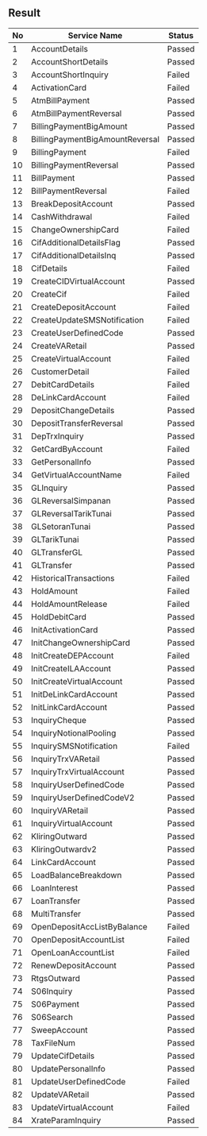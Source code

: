 ## Result

| No | Service Name | Status |
| -- | ------------ | ------ |
| 1 | AccountDetails | Passed |
| 2 | AccountShortDetails | Passed |
| 3 | AccountShortInquiry | Failed |
| 4 | ActivationCard | Failed |
| 5 | AtmBillPayment | Passed |
| 6 | AtmBillPaymentReversal | Passed |
| 7 | BillingPaymentBigAmount | Passed |
| 8 | BillingPaymentBigAmountReversal | Passed |
| 9 | BillingPayment | Failed |
| 10 | BillingPaymentReversal | Passed |
| 11 | BillPayment | Passed |
| 12 | BillPaymentReversal | Failed |
| 13 | BreakDepositAccount | Passed |
| 14 | CashWithdrawal | Failed |
| 15 | ChangeOwnershipCard | Failed |
| 16 | CifAdditionalDetailsFlag | Passed |
| 17 | CifAdditionalDetailsInq | Passed |
| 18 | CifDetails | Failed |
| 19 | CreateCIDVirtualAccount | Passed |
| 20 | CreateCif | Failed |
| 21 | CreateDepositAccount | Failed |
| 22 | CreateUpdateSMSNotification | Failed |
| 23 | CreateUserDefinedCode | Passed |
| 24 | CreateVARetail | Passed |
| 25 | CreateVirtualAccount | Failed |
| 26 | CustomerDetail | Failed |
| 27 | DebitCardDetails | Failed |
| 28 | DeLinkCardAccount | Failed |
| 29 | DepositChangeDetails | Passed |
| 30 | DepositTransferReversal | Passed |
| 31 | DepTrxInquiry | Passed |
| 32 | GetCardByAccount | Failed |
| 33 | GetPersonalInfo | Passed |
| 34 | GetVirtualAccountName | Failed |
| 35 | GLInquiry | Passed |
| 36 | GLReversalSimpanan | Passed |
| 37 | GLReversalTarikTunai | Passed |
| 38 | GLSetoranTunai | Passed |
| 39 | GLTarikTunai | Passed |
| 40 | GLTransferGL | Passed |
| 41 | GLTransfer | Passed |
| 42 | HistoricalTransactions | Failed |
| 43 | HoldAmount | Failed |
| 44 | HoldAmountRelease | Failed |
| 45 | HoldDebitCard | Passed |
| 46 | InitActivationCard | Passed |
| 47 | InitChangeOwnershipCard | Passed |
| 48 | InitCreateDEPAccount | Failed |
| 49 | InitCreateILAAccount | Passed |
| 50 | InitCreateVirtualAccount | Passed |
| 51 | InitDeLinkCardAccount | Passed |
| 52 | InitLinkCardAccount | Passed |
| 53 | InquiryCheque | Passed |
| 54 | InquiryNotionalPooling | Passed |
| 55 | InquirySMSNotification | Failed |
| 56 | InquiryTrxVARetail | Passed |
| 57 | InquiryTrxVirtualAccount | Passed |
| 58 | InquiryUserDefinedCode | Passed |
| 59 | InquiryUserDefinedCodeV2 | Passed |
| 60 | InquiryVARetail | Passed |
| 61 | InquiryVirtualAccount | Passed |
| 62 | KliringOutward | Passed |
| 63 | KliringOutwardv2 | Passed |
| 64 | LinkCardAccount | Passed |
| 65 | LoadBalanceBreakdown | Passed |
| 66 | LoanInterest | Passed |
| 67 | LoanTransfer | Passed |
| 68 | MultiTransfer | Passed |
| 69 | OpenDepositAccListByBalance | Failed |
| 70 | OpenDepositAccountList | Failed |
| 71 | OpenLoanAccountList | Failed |
| 72 | RenewDepositAccount | Passed |
| 73 | RtgsOutward | Passed |
| 74 | S06Inquiry | Passed |
| 75 | S06Payment | Passed |
| 76 | S06Search | Passed |
| 77 | SweepAccount | Passed |
| 78 | TaxFileNum | Passed |
| 79 | UpdateCifDetails | Passed |
| 80 | UpdatePersonalInfo | Passed |
| 81 | UpdateUserDefinedCode | Failed |
| 82 | UpdateVARetail | Passed |
| 83 | UpdateVirtualAccount | Failed |
| 84 | XrateParamInquiry | Passed |